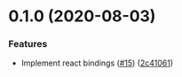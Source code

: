 <a name="0.1.0"></a>
# 0.1.0 (2020-08-03)


### Features

* Implement react bindings ([#15](https://github.com/LukasHechenberger/create-atvise-app/issues/15)) ([2c41061](https://github.com/LukasHechenberger/create-atvise-app/commits/2c41061))



